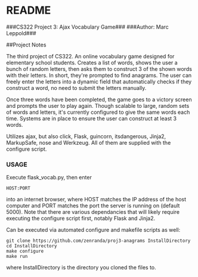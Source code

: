 # README #

###CS322 Project 3: Ajax Vocabulary Game###
###Author: Marc Leppold###

##Project Notes

The third project of CS322. An online vocabulary game designed for elementary school students. Creates a list of words, shows the user a bunch of random letters, then asks them to construct 3 of the shown words with their letters. In short, they're prompted to find anagrams. The user can freely enter the letters into a dynamic field that automatically checks if they construct a word, no need to submit the letters manually.

Once three words have been completed, the game goes to a victory screen and prompts the user to play again. Though scalable to large, random sets of words and letters, it's currently configured to give the same words each time. Systems are in place to ensure the user can construct at least 3 words.

Utilizes ajax, but also click, Flask, guincorn, itsdangerous, Jinja2, MarkupSafe, nose and Werkzeug. All of them are supplied with the configure script.


### USAGE ###

Execute flask_vocab.py, then enter 
```
HOST:PORT
```
into an internet browser, where HOST matches the IP address of the host computer and PORT matches the port the server is running on (default 5000). Note that there are various dependancies that will likely require executing the configure script first, notably Flask and Jinja2.

Can be executed via automated configure and makefile scripts as well:
```
git clone https://github.com/zenranda/proj3-anagrams InstallDirectory
cd InstallDirectory
make configure
make run
```
where InstallDirectory is the directory you cloned the files to.